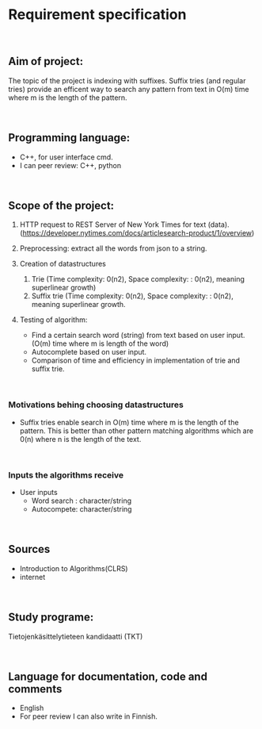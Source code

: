 
# Requirement specification

<br />

## Aim of project:

The topic of the project is indexing with suffixes. Suffix tries (and regular tries) provide an efficent way to search any pattern from text in O(m) time where m is the length of the pattern. 

<br />

## Programming language:
- C++, for user interface cmd. 
- I can peer review: C++, python

<br />

## Scope of the project:

1. HTTP request to REST Server of New York Times for text (data). (https://developer.nytimes.com/docs/articlesearch-product/1/overview)

2. Preprocessing: extract all the words from json to a string.

3. Creation of datastructures 
    1. Trie (Time complexity: 0(n2), Space complexity: : 0(n2), meaning superlinear growth)
    2. Suffix trie (Time complexity: 0(n2), Space complexity: : 0(n2), meaning superlinear growth. 

4. Testing of algorithm:
    - Find a certain search word (string) from text based on user input. (O(m) time where m is length of the word)
    - Autocomplete based on user input.
    - Comparison of time and efficiency in implementation of trie and suffix trie. 
  
<br />

### Motivations behing choosing datastructures
  - Suffix tries enable search in O(m) time where m is the length of the pattern. This is better than other pattern matching algorithms which are 0(n) where n is the length of the text. 

<br />

### Inputs the algorithms receive
  - User inputs
    - Word search : character/string
    - Autocompete: character/string

<br />

## Sources
  - Introduction to Algorithms(CLRS)
  - internet
  
<br />

## Study programe:
 Tietojenkäsittelytieteen kandidaatti (TKT) 
 
<br />

## Language for documentation, code and comments 
  - English
  - For peer review I can also write in Finnish. 





